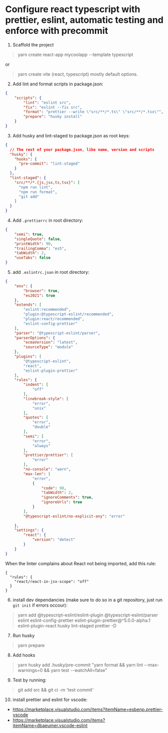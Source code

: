 # Configure react typescript with prettier, eslint, automatic testing and enforce with precommit
1. Scaffold the project 
> yarn create react-app mycoolapp --template typescript
 
or

> yarn create vite
(react, typescript) mostly default options.
2. Add lint and format scripts in package.json:
```json
{
    "scripts": {
  		"lint": "eslint src",
  		"fix": "eslint --fix src",
  		"format": "prettier --write \"src/**/*.ts\" \"src/**/*.tsx\"",
  		"prepare": "husky install"
    }
}
```
3. Add husky and lint-staged to package.json as root keys:
```json
{
  // The rest of your package.json, like name, version and scripts 
  "husky": {
    "hooks": {
      "pre-commit": "lint-staged"
    }
  },
  "lint-staged": {
    "src/**/*.{js,jsx,ts,tsx}": [
      "npm run lint",
      "npm run format",
      "git add"
    ]
  }
}
```

4. Add `.prettierrc` in root directory:
```json
{
    "semi": true,
    "singleQuote": false,
    "printWidth": 90,
    "trailingComma": "es5",
    "tabWidth": 2,
    "useTabs": false
}
```
5. add `.eslintrc.json` in root directory:
```json
{
    "env": {
        "browser": true,
        "es2021": true
    },
    "extends": [
        "eslint:recommended",
        "plugin:@typescript-eslint/recommended",
        "plugin:react/recommended",
        "eslint-config-prettier"
    ],
    "parser": "@typescript-eslint/parser",
    "parserOptions": {
        "ecmaVersion": "latest",
        "sourceType": "module"
    },
    "plugins": [
        "@typescript-eslint",
        "react",
        "eslint-plugin-prettier"
    ],
    "rules": {
        "indent": [
            "off"
        ],
        "linebreak-style": [
            "error",
            "unix"
        ],
        "quotes": [
            "error",
            "double"
        ],
        "semi": [
            "error",
            "always"
        ],
        "prettier/prettier": [
            "error"
        ],
        "no-console": "warn",
        "max-len": [
            "error",
            {
                "code": 90,
                "tabWidth": 2,
                "ignoreComments": true,
                "ignoreUrls": true
            }
        ],
        "@typescript-eslint/no-explicit-any": "error"
        
    },
    "settings": {
        "react": {
            "version": "detect"
        }
    }
}
```

When the linter complains about React not being imported, add this rule:
```
{
  "rules": {
    "react/react-in-jsx-scope": "off"
  }
}
```

6. install dev dependancies (make sure to do so in a git repository, just run `git init` if errors occour):
> yarn add @typescript-eslint/eslint-plugin @typescript-eslint/parser eslint eslint-config-prettier eslint-plugin-prettier@^5.0.0-alpha.1 eslint-plugin-react husky lint-staged prettier -D


7. Run husky
> yarn prepare
8. Add hooks
> yarn husky add .husky/pre-commit "yarn format && yarn lint --max-warnings=0 && yarn test --watchAll=false"

9. Test by running:
> git add src && git ci -m 'test commit'

10. install prettier and eslint for vscode:
- https://marketplace.visualstudio.com/items?itemName=esbenp.prettier-vscode
- https://marketplace.visualstudio.com/items?itemName=dbaeumer.vscode-eslint
